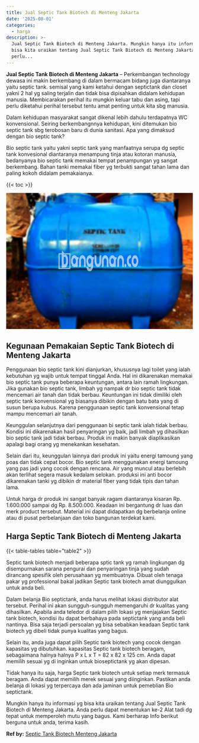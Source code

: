 ```yaml
---
title: Jual Septic Tank Biotech di Menteng Jakarta
date: '2025-08-01'
categories:
  - harga
description: >-
  Jual Septic Tank Biotech di Menteng Jakarta. Mungkin hanya itu informasi yg
  bisa kita uraikan tentang Jual Septic Tank Biotech di Menteng Jakarta. Anda
  perlu...
---
```


**Jual Septic Tank Biotech di Menteng Jakarta** – Perkembangan technology dewasa ini makin berkembang di dalam bermacam bidang juga diantaranya yaitu septic tank. semisal yang kami ketahui dengan septictank dan closet yakni 2 hal yg saling terjalin dan tidak bisa dipisahkan didalam kehidupan manusia. Membicarakan perihal itu mungkin keluar tabu dan asing, tapi perlu diketahui perihal tersebut tentu amat penting untuk kita sbg manusia.

Dalam kehidupan masyarakat sangat dikenal lebih dahulu terdapatnya WC konvensional. Seiring berkembangnnya kehidupan, kini ditemukan bio septic tank sbg terobosan baru di dunia sanitasi. Apa yang dimaksud dengan bio septic tank?

Bio septic tank yaitu yakni septic tank yang manfaatnya serupa dg septic tank konvesional diantaranya menampung tinja atau kotoran manusia, bedanyanya bio septic tank memakai tempat penampungan yg sangat berkembang. Bahan tanki memakai fiber yg terbukti sangat tahan lama dan paling kokoh didalam pemakaianya.

{{< toc >}}

![Jual Septic Tank Biotech di Menteng Jakarta](/images/jual-bio-septictank-44.png)

## Kegunaan Pemakaian Septic Tank Biotech di Menteng Jakarta

Penggunaan bio septic tank kini dianjurkan, khususnya lagi toilet yang ialah kebutuhan yg wajib untuk tempat tinggal Anda. Hal ini dikarenakan memakai bio septic tank punya beberapa keuntungan, antara lain ramah lingkungan. Jika gunakan bio septic tank, limbah yg nampak dr bio septic tank tidak mencemari air tanah dan tidak berbau. Keuntungan ini tidak dimiliki oleh septic tank konvensional yg biasanya dibikin dengan batu bata yang di susun berupa kubus. Karena penggunaan septic tank konvensional tetap mampu mencemari air tanah.

Keunggulan selanjutnya dari penggunaan bi septic tank ialah tidak berbau. Kondisi ini dikarenakan hasil penyaringan yg baik, jadi limbah yg dihasilkan bio septic tank jadi tidak berbau. Produk ini makin banyak diaplikasikan apalagi bagi orang yg menekankan kesehatan.

Selain dari itu, keunggulan lainnya dari produk ini yaitu energi tamoung yang poas dan tidak cepat bocor. Bio septic tank menggunakan energi tamoung yang pas jadi yang cocok dengan rencana. Air yang muncul atau berlebih akan terlihat segera masuk kedalam selokan. produksi ini anti bocor dikarenakan tanki yg dibikin dr material fiber yang tidak tipis dan tahan lama.

Untuk harga dr produk ini sangat banyak ragam diantaranya kisaran Rp. 1.600.000 sampai dg Rp. 8.500.000. Keadaan ini bergantung dr luas dan merk product tersebut. Material ini dapat didapatkan dg berbelanja online atau di pusat perbelanjaan dan toko bangunan terdekat kami.

## Harga Septic Tank Biotech di Menteng Jakarta

{{< table-tables table="table2" >}}

Septic tank biotech menjadi beberapa sptic tank yg ramah lingkungan dg disempurnakan sarana pengurai dan penyaringan tinja yang sudah dirancang spesifik oleh perusahaan yg membuatnya. Dibuat oleh tenaga pakar yg professional bakal jadikan Septic tank biotech amat diunggulkan untuk anda beli.

Dalam belanja Bio septictank, anda harus melihat lokasi distributor alat tersebut. Perihal ini akan sungguh-sungguh memengaruhi dr kualitas yang dihasilkan. Apabila anda teledor di dalam pilih lokasi yg menjajakan Septic tank biotech, kondisi itu dapat berbahaya pada septictank yang anda beli nantinya. Bisa saja terjadi persoalan yg bisa sebabkan keadaan Septic tank biotech yg dibeli tidak punya kualitas yang bagus.

Selain itu, anda juga dapat pilih Septic tank biotech yang cocok dengan kapasitas yg dibutuhkan. kapasitas Septic tank biotech beragam, sebagaimana halnya halnya P x L x T = 82 x 82 x 125 cm. Anda dapat memilih sesuai yg di inginkan untuk bioseptictank yg akan dipesan.

Tidak hanya itu saja, harga Septic tank biotech untuk setiap merk termasuk beragam. Anda dapat memilih merek sesuai yang diinginkan. Pastikan anda belanja di lokasi yg terpercaya dan ada jaminan untuk pemeblian Bio septictank.

Mungkin hanya itu informasi yg bisa kita uraikan tentang Jual Septic Tank Biotech di Menteng Jakarta. Anda perlu dapat menentukan ke-2 Alat tadi dg tepat untuk memperoleh mutu yang bagus. Kami berharap Info berikut berguna untuk anda, terima kasih.

**Ref by:** [Septic Tank Biotech Menteng Jakarta](https://id.wikipedia.org/wiki/Septic)
